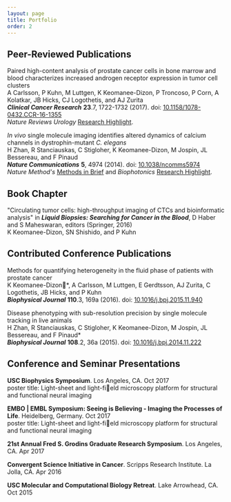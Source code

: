 ```yaml
---
layout: page
title: Portfolio
order: 2
---
```


## Peer-Reviewed Publications

Paired high-content analysis of prostate cancer cells in bone marrow and blood characterizes increased androgen receptor expression in tumor cell clusters<br/>
A Carlsson, P Kuhn, M Luttgen, K Keomanee-Dizon, P Troncoso, P Corn, A Kolatkar, JB Hicks, CJ Logothetis, and AJ Zurita<br/>
***Clinical Cancer Research*** **23**.7, 1722-1732 (2017).  doi: [10.1158/1078-0432.CCR-16-1355](http://clincancerres.aacrjournals.org/content/23/7/1722)<br/>
*Nature Reviews Urology* [Research Highlight](https://www.nature.com/articles/nrurol.2016.219).

*In vivo* single molecule imaging identifies altered dynamics of calcium channels in dystrophin-mutant *C. elegans*<br/>
H Zhan, R Stanciauskas, C Stigloher, K Keomanee-Dizon, M Jospin, JL Bessereau, and F Pinaud<br/>
***Nature Communications*** **5**, 4974 (2014).  doi: [10.1038/ncomms5974](https://www.nature.com/articles/ncomms5974)<br/>
*Nature Method's* [Methods in Brief](https://www.nature.com/articles/nmeth.3154) and *Biophotonics* [Research Highlight](https://www.photonics.com/a56693/Fluorescence_Technique_Probes_Muscular_Dystrophy).

## Book Chapter

"Circulating tumor cells: high-throughput imaging of CTCs and bioinformatic analysis" in ***Liquid Biopsies: Searching for Cancer in the Blood***, D Haber and S Maheswaran, editors (Springer, 2016)<br/>
K Keomanee-Dizon, SN Shishido, and P Kuhn

## Contributed Conference Publications

Methods for quantifying heterogeneity in the fluid phase of patients with prostate cancer<br/>
K Keomanee-Dizon\*, A Carlsson, M Luttgen, E Gerdtsson, AJ Zurita, C Logothetis, JB Hicks, and P Kuhn<br/>
***Biophysical Journal*** **110**.3, 169a (2016). doi: [10.1016/j.bpj.2015.11.940](http://www.cell.com/biophysj/abstract/S0006-3495(15)02123-2)

Disease phenotyping with sub-resolution precision by single molecule tracking in live animals<br/>
H Zhan, R Stanciauskas, C Stigloher, K Keomanee-Dizon, M Jospin, JL Bessereau, and F Pinaud\*<br/>
***Biophysical Journal*** **108**.2, 36a (2015). doi: [10.1016/j.bpj.2014.11.222](http://www.cell.com/biophysj/abstract/S0006-3495(14)01431-3)

## Conference and Seminar Presentations

**USC Biophysics Symposium**. Los Angeles, CA. Oct 2017<br/>
poster title: Light-sheet and light-field microscopy platform for structural and functional neural imaging

**EMBO | EMBL Symposium: Seeing is Believing - Imaging the Processes of Life**. Heidelberg, Germany.
Oct 2017<br/>
poster title: Light-sheet and light-field microscopy platform for structural and functional neural imaging

**21st Annual Fred S. Grodins Graduate Research Symposium**. Los Angeles, CA. Apr 2017

**Convergent Science Initiative in Cancer**. Scripps Research Institute. La Jolla, CA. Apr 2016

**USC Molecular and Computational Biology Retreat**. Lake Arrowhead, CA. Oct 2015
